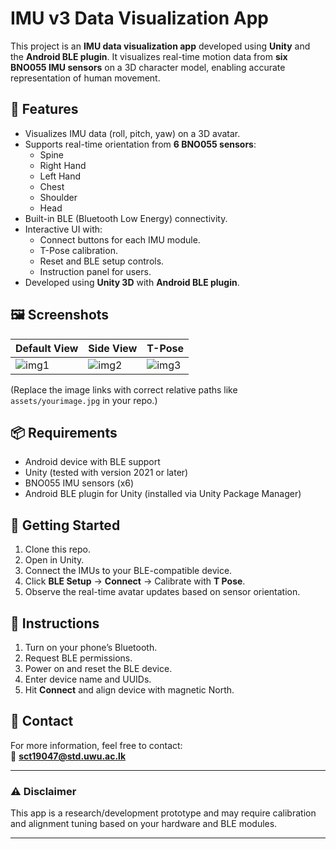 # IMU v3 Data Visualization App

This project is an **IMU data visualization app** developed using **Unity** and the **Android BLE plugin**. It visualizes real-time motion data from **six BNO055 IMU sensors** on a 3D character model, enabling accurate representation of human movement.

## 📱 Features

- Visualizes IMU data (roll, pitch, yaw) on a 3D avatar.
- Supports real-time orientation from **6 BNO055 sensors**:
  - Spine
  - Right Hand
  - Left Hand
  - Chest
  - Shoulder
  - Head
- Built-in BLE (Bluetooth Low Energy) connectivity.
- Interactive UI with:
  - Connect buttons for each IMU module.
  - T-Pose calibration.
  - Reset and BLE setup controls.
  - Instruction panel for users.
- Developed using **Unity 3D** with **Android BLE plugin**.

## 🖼️ Screenshots

| Default View | Side View | T-Pose |
|--------------|-----------|--------|
| ![img1](assets/screenshot1.jpg) | ![img2](assets/screenshot2.jpg) | ![img3](assets/screenshot3.jpg) |

(Replace the image links with correct relative paths like `assets/yourimage.jpg` in your repo.)

## 📦 Requirements

- Android device with BLE support
- Unity (tested with version 2021 or later)
- BNO055 IMU sensors (x6)
- Android BLE plugin for Unity (installed via Unity Package Manager)

## 🚀 Getting Started

1. Clone this repo.
2. Open in Unity.
3. Connect the IMUs to your BLE-compatible device.
4. Click **BLE Setup** → **Connect** → Calibrate with **T Pose**.
5. Observe the real-time avatar updates based on sensor orientation.

## 🧭 Instructions

1. Turn on your phone’s Bluetooth.
2. Request BLE permissions.
3. Power on and reset the BLE device.
4. Enter device name and UUIDs.
5. Hit **Connect** and align device with magnetic North.

## 📧 Contact

For more information, feel free to contact:  
📩 **sct19047@std.uwu.ac.lk**

---

### ⚠️ Disclaimer

This app is a research/development prototype and may require calibration and alignment tuning based on your hardware and BLE modules.

---
